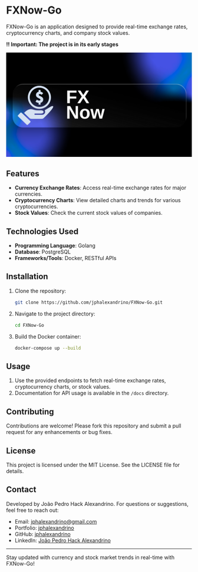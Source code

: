 # FXNow-Go
FXNow-Go is an application designed to provide real-time exchange rates, cryptocurrency charts, and company stock values.

**‼ Important: The project is in its early stages**

![Banner](assets/images/FXNow.png)


## Features

- **Currency Exchange Rates**: Access real-time exchange rates for major currencies.
- **Cryptocurrency Charts**: View detailed charts and trends for various cryptocurrencies.
- **Stock Values**: Check the current stock values of companies.

## Technologies Used

- **Programming Language**: Golang
- **Database**: PostgreSQL
- **Frameworks/Tools**: Docker, RESTful APIs

## Installation

1. Clone the repository:
   ```bash
   git clone https://github.com/jphalexandrino/FXNow-Go.git
   ```
2. Navigate to the project directory:
   ```bash
   cd FXNow-Go
   ```
3. Build the Docker container:
   ```bash
   docker-compose up --build
   ```

## Usage

1. Use the provided endpoints to fetch real-time exchange rates, cryptocurrency charts, or stock values.
2. Documentation for API usage is available in the `/docs` directory.

## Contributing

Contributions are welcome! Please fork this repository and submit a pull request for any enhancements or bug fixes.

## License

This project is licensed under the MIT License. See the LICENSE file for details.

## Contact

Developed by João Pedro Hack Alexandrino. For questions or suggestions, feel free to reach out:

- Email: [jphalexandrino@gmail.com](mailto:jphalexandrino@gmail.com)
- Portfolio: [jphalexandrino](https://jphalexandrino.vercel.app)
- GitHub: [jphalexandrino](https://github.com/jphalexandrino)
- LinkedIn: [João Pedro Hack Alexandrino](https://www.linkedin.com/in/jphalexandrino)

---

Stay updated with currency and stock market trends in real-time with FXNow-Go!

